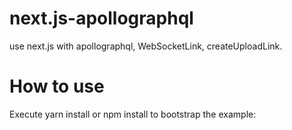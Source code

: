 # next.js-apollographql

use next.js with apollographql, WebSocketLink, createUploadLink.

# How to use

Execute yarn install or npm install to bootstrap the example:
